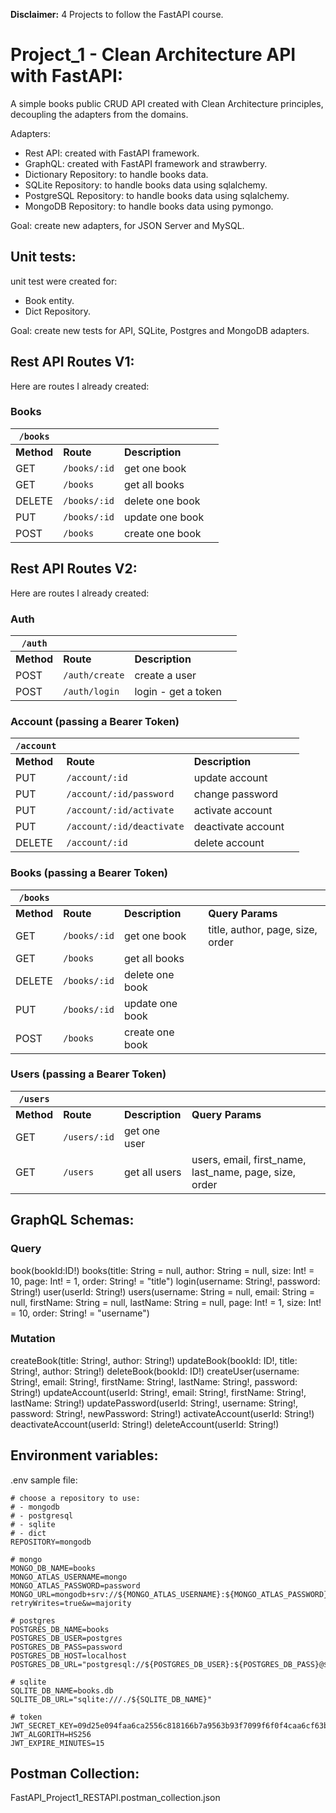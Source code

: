 **Disclaimer:** 4 Projects to follow the FastAPI course.


# Project_1 - Clean Architecture API with FastAPI:

A simple books public CRUD API created with Clean Architecture principles, decoupling the adapters from the domains.

Adapters:
- Rest API: created with FastAPI framework.
- GraphQL: created with FastAPI framework and strawberry.
- Dictionary Repository: to handle books data.
- SQLite Repository: to handle books data using sqlalchemy.
- PostgreSQL Repository: to handle books data using sqlalchemy.
- MongoDB Repository: to handle books data using pymongo.

Goal: create new adapters, for JSON Server and MySQL.

## Unit tests:

unit test were created for:
- Book entity.
- Dict Repository.

Goal: create new tests for API, SQLite, Postgres and MongoDB adapters.

## Rest API Routes V1:

Here are routes I already created:

### Books

|`/books`||||
|-|-|-|-|
|**Method**|**Route**|**Description**|
|GET|`/books/:id`|get one book|
|GET|`/books`|get all books|
|DELETE|`/books/:id`|delete one book|
|PUT|`/books/:id`|update one book|
|POST|`/books`|create one book|

## Rest API Routes V2:

Here are routes I already created:

### Auth

|`/auth`||||
|-|-|-|-|
|**Method**|**Route**|**Description**|
|POST|`/auth/create`|create a user|
|POST|`/auth/login`|login - get a token|

### Account (passing a Bearer Token)

|`/account`||||
|-|-|-|-|
|**Method**|**Route**|**Description**|
|PUT|`/account/:id`|update account|
|PUT|`/account/:id/password`|change password|
|PUT|`/account/:id/activate`|activate account|
|PUT|`/account/:id/deactivate`|deactivate account|
|DELETE|`/account/:id`|delete account|

### Books (passing a Bearer Token)

|`/books`||||
|-|-|-|-|
|**Method**|**Route**|**Description**|**Query Params**|
|GET|`/books/:id`|get one book|title, author, page, size, order|
|GET|`/books`|get all books||
|DELETE|`/books/:id`|delete one book||
|PUT|`/books/:id`|update one book||
|POST|`/books`|create one book||

### Users (passing a Bearer Token)

|`/users`||||
|-|-|-|-|
|**Method**|**Route**|**Description**|**Query Params**|
|GET|`/users/:id`|get one user||
|GET|`/users`|get all users|users, email, first_name, last_name, page, size, order|

## GraphQL Schemas:

### Query
book(bookId:ID!)
books(title: String = null, author: String = null, size: Int! = 10, page: Int! = 1, order: String! = "title")
login(username: String!, password: String!)
user(userId: String!)
users(username: String = null, email: String = null, firstName: String = null, lastName: String = null, page: Int! = 1, size: Int! = 10, order: String! = "username")

### Mutation
createBook(title: String!, author: String!)
updateBook(bookId: ID!, title: String!, author: String!)
deleteBook(bookId: ID!)
createUser(username: String!, email: String!, firstName: String!, lastName: String!, password: String!)
updateAccount(userId: String!, email: String!, firstName: String!, lastName: String!)
updatePassword(userId: String!, username: String!, password: String!, newPassword: String!)
activateAccount(userId: String!)
deactivateAccount(userId: String!)
deleteAccount(userId: String!)

## Environment variables:

.env sample file:

```
# choose a repository to use:
# - mongodb
# - postgresql
# - sqlite
# - dict
REPOSITORY=mongodb

# mongo
MONGO_DB_NAME=books
MONGO_ATLAS_USERNAME=mongo
MONGO_ATLAS_PASSWORD=password
MONGO_URL=mongodb+srv://${MONGO_ATLAS_USERNAME}:${MONGO_ATLAS_PASSWORD}@cluster0.dgilwiw.mongodb.net/?retryWrites=true&w=majority

# postgres
POSTGRES_DB_NAME=books
POSTGRES_DB_USER=postgres
POSTGRES_DB_PASS=password
POSTGRES_DB_HOST=localhost
POSTGRES_DB_URL="postgresql://${POSTGRES_DB_USER}:${POSTGRES_DB_PASS}@${POSTGRES_DB_HOST}/${POSTGRES_DB_NAME}"

# sqlite
SQLITE_DB_NAME=books.db
SQLITE_DB_URL="sqlite:///./${SQLITE_DB_NAME}"

# token
JWT_SECRET_KEY=09d25e094faa6ca2556c818166b7a9563b93f7099f6f0f4caa6cf63b88e8d3e7
JWT_ALGORITH=HS256
JWT_EXPIRE_MINUTES=15
```

## Postman Collection:
FastAPI_Project1_RESTAPI.postman_collection.json